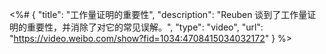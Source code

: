 <%# {
  "title": "工作量证明的重要性",
  "description": "Reuben 谈到了工作量证明的重要性，并消除了对它的常见误解。",
  "type": "video",
  "url": "https://video.weibo.com/show?fid=1034:4708415034032172"
} %>
